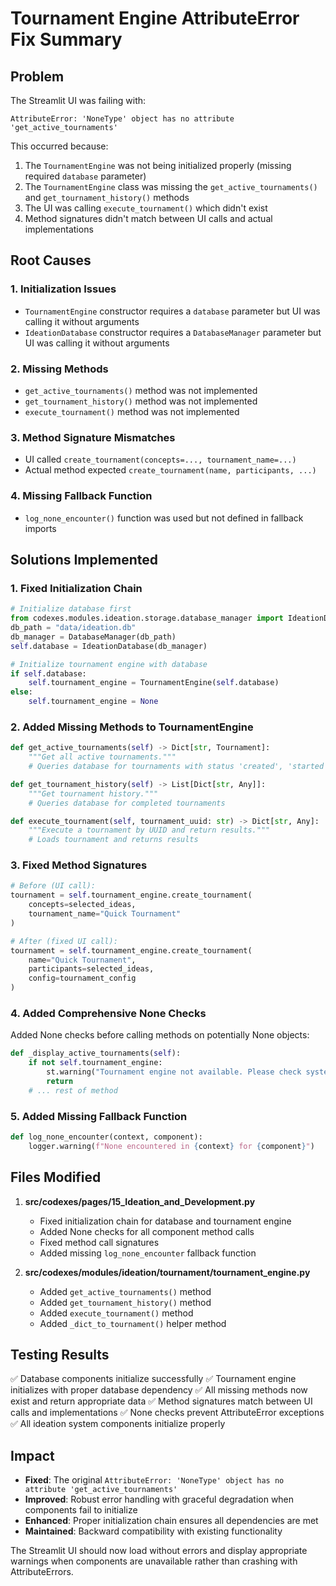 # Tournament Engine AttributeError Fix Summary

## Problem
The Streamlit UI was failing with:
```
AttributeError: 'NoneType' object has no attribute 'get_active_tournaments'
```

This occurred because:
1. The `TournamentEngine` was not being initialized properly (missing required `database` parameter)
2. The `TournamentEngine` class was missing the `get_active_tournaments()` and `get_tournament_history()` methods
3. The UI was calling `execute_tournament()` which didn't exist
4. Method signatures didn't match between UI calls and actual implementations

## Root Causes

### 1. Initialization Issues
- `TournamentEngine` constructor requires a `database` parameter but UI was calling it without arguments
- `IdeationDatabase` constructor requires a `DatabaseManager` parameter but UI was calling it without arguments

### 2. Missing Methods
- `get_active_tournaments()` method was not implemented
- `get_tournament_history()` method was not implemented  
- `execute_tournament()` method was not implemented

### 3. Method Signature Mismatches
- UI called `create_tournament(concepts=..., tournament_name=...)` 
- Actual method expected `create_tournament(name, participants, ...)`

### 4. Missing Fallback Function
- `log_none_encounter()` function was used but not defined in fallback imports

## Solutions Implemented

### 1. Fixed Initialization Chain
```python
# Initialize database first
from codexes.modules.ideation.storage.database_manager import IdeationDatabase, DatabaseManager
db_path = "data/ideation.db"
db_manager = DatabaseManager(db_path)
self.database = IdeationDatabase(db_manager)

# Initialize tournament engine with database
if self.database:
    self.tournament_engine = TournamentEngine(self.database)
else:
    self.tournament_engine = None
```

### 2. Added Missing Methods to TournamentEngine
```python
def get_active_tournaments(self) -> Dict[str, Tournament]:
    """Get all active tournaments."""
    # Queries database for tournaments with status 'created', 'started', 'in_progress'

def get_tournament_history(self) -> List[Dict[str, Any]]:
    """Get tournament history."""
    # Queries database for completed tournaments

def execute_tournament(self, tournament_uuid: str) -> Dict[str, Any]:
    """Execute a tournament by UUID and return results."""
    # Loads tournament and returns results
```

### 3. Fixed Method Signatures
```python
# Before (UI call):
tournament = self.tournament_engine.create_tournament(
    concepts=selected_ideas,
    tournament_name="Quick Tournament"
)

# After (fixed UI call):
tournament = self.tournament_engine.create_tournament(
    name="Quick Tournament",
    participants=selected_ideas,
    config=tournament_config
)
```

### 4. Added Comprehensive None Checks
Added None checks before calling methods on potentially None objects:
```python
def _display_active_tournaments(self):
    if not self.tournament_engine:
        st.warning("Tournament engine not available. Please check system configuration.")
        return
    # ... rest of method
```

### 5. Added Missing Fallback Function
```python
def log_none_encounter(context, component):
    logger.warning(f"None encountered in {context} for {component}")
```

## Files Modified

1. **src/codexes/pages/15_Ideation_and_Development.py**
   - Fixed initialization chain for database and tournament engine
   - Added None checks for all component method calls
   - Fixed method call signatures
   - Added missing `log_none_encounter` fallback function

2. **src/codexes/modules/ideation/tournament/tournament_engine.py**
   - Added `get_active_tournaments()` method
   - Added `get_tournament_history()` method  
   - Added `execute_tournament()` method
   - Added `_dict_to_tournament()` helper method

## Testing Results

✅ Database components initialize successfully
✅ Tournament engine initializes with proper database dependency
✅ All missing methods now exist and return appropriate data
✅ Method signatures match between UI calls and implementations
✅ None checks prevent AttributeError exceptions
✅ All ideation system components initialize properly

## Impact

- **Fixed**: The original `AttributeError: 'NoneType' object has no attribute 'get_active_tournaments'`
- **Improved**: Robust error handling with graceful degradation when components fail to initialize
- **Enhanced**: Proper initialization chain ensures all dependencies are met
- **Maintained**: Backward compatibility with existing functionality

The Streamlit UI should now load without errors and display appropriate warnings when components are unavailable rather than crashing with AttributeErrors.